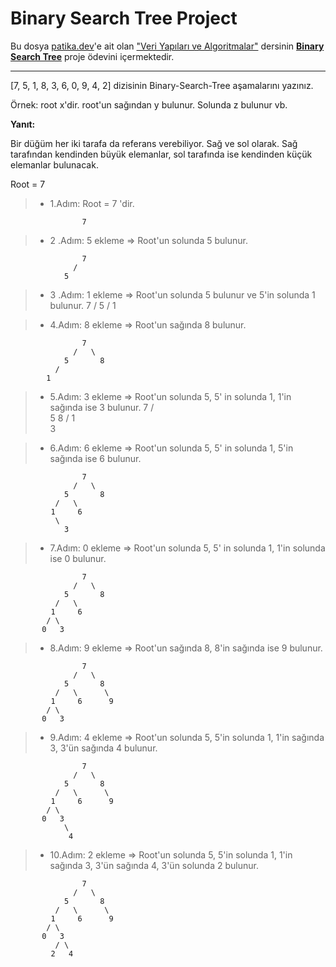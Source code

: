 # Binary Search Tree Project

Bu dosya [patika.dev](https://www.patika.dev/tr)'e ait olan ["Veri Yapıları ve Algoritmalar"](https://academy.patika.dev/courses/veri-yapilari-ve-algoritmalar) dersinin [**Binary Search Tree**](https://academy.patika.dev/courses/veri-yapilari-ve-algoritmalar/binary-search-tree) proje ödevini içermektedir.

***
[7, 5, 1, 8, 3, 6, 0, 9, 4, 2] dizisinin Binary-Search-Tree aşamalarını yazınız.

Örnek: root x'dir. root'un sağından y bulunur. Solunda z bulunur vb.

**Yanıt:**

Bir düğüm her iki tarafa da referans verebiliyor. Sağ ve sol olarak. Sağ tarafından kendinden büyük elemanlar, sol tarafında ise kendinden küçük elemanlar bulunacak.


Root = 7

> - 1.Adım: Root = 7 'dir.

                    7



> - 2 .Adım: 5 ekleme =>  Root'un solunda 5 bulunur.
    
                    7
                  /
                5

> - 3 .Adım: 1 ekleme => Root'un solunda 5 bulunur ve 5'in solunda 1 bulunur.
                    7
                  /
                5
              /
            1 

 > - 4.Adım: 8 ekleme => Root'un sağında 8 bulunur.

                    7
                  /   \
                5       8
              /
            1 

 > - 5.Adım: 3 ekleme => Root'un solunda 5,  5' in solunda 1, 1'in sağında ise 3 bulunur.
                    7
                  /   \
                5       8
              /
             1 
               \
                 3


> - 6.Adım: 6 ekleme => Root'un solunda 5,  5' in solunda 1, 5'in sağında ise 6 bulunur.

                    7
                  /   \
                5       8
              /   \
             1     6
              \
                3


> - 7.Adım: 0 ekleme => Root'un solunda 5,  5' in solunda 1, 1'in solunda ise 0 bulunur.

                    7
                  /   \
                5       8
              /   \
             1     6
            / \
           0   3

> - 8.Adım: 9 ekleme => Root'un sağında 8, 8'in sağında ise 9 bulunur.

                    7
                  /   \
                5       8
              /   \      \
             1     6      9
            / \
           0   3


> - 9.Adım: 4 ekleme => Root'un solunda 5, 5'in solunda 1, 1'in sağında 3, 3'ün sağında 4 bulunur.

                    7
                  /   \
                5       8
              /   \      \
             1     6      9
            / \
           0   3
                \
                 4


> - 10.Adım: 2 ekleme => Root'un solunda 5, 5'in solunda 1, 1'in sağında 3, 3'ün sağında 4, 3'ün solunda 2 bulunur.

                    7
                  /   \
                5       8
              /   \      \
             1     6      9
            / \
           0   3
              / \
             2   4
